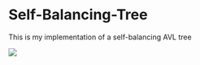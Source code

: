 # Self-Balancing-Tree
This is my implementation of a self-balancing AVL tree

![](https://upload.wikimedia.org/wikipedia/commons/f/fd/AVL_Tree_Example.gif)
